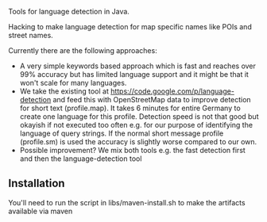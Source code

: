 Tools for language detection in Java.

Hacking to make language detection for map specific names like POIs and street names.

Currently there are the following approaches:

 * A very simple keywords based approach which is fast and reaches over
   99% accuracy but has limited language support and it might be that it won't scale for many languages.
 * We take the existing tool at
   https://code.google.com/p/language-detection and feed this with OpenStreetMap
   data to improve detection for short text (profile.map). It takes 6 minutes for entire Germany to create one language for this profile.
   Detection speed is not that good
   but okayish if not executed too often e.g. for our purpose of identifying
   the language of query strings. If the normal short message profile (profile.sm) is used the
   accuracy is slightly worse compared to our own.
 * Possible improvement? We mix both tools e.g. the fast detection first and then the language-detection tool

## Installation

You'll need to run the script in libs/maven-install.sh to make the artifacts available via maven